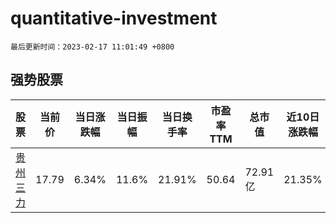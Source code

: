 # quantitative-investment

`最后更新时间：2023-02-17 11:01:49 +0800`

## 强势股票

|股票|当前价|当日涨跌幅|当日振幅|当日换手率|市盈率TTM|总市值|近10日涨跌幅|
|----|----|----|----|----|----|----|----|
|[贵州三力](https://xueqiu.com/S/SH603439)|17.79|6.34%|11.6%|21.91%|50.64|72.91亿|21.35%|
